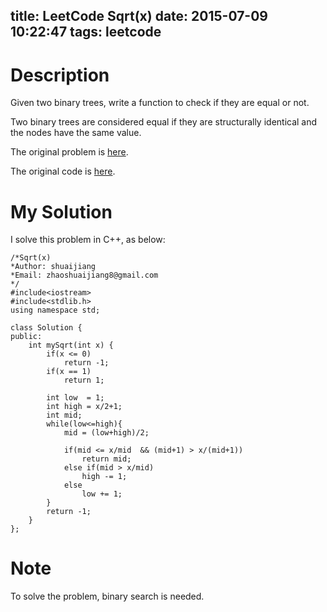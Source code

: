 title: LeetCode Sqrt(x)
date: 2015-07-09 10:22:47
tags: leetcode
---


# Description

Given two binary trees, write a function to check if they are equal or not.

Two binary trees are considered equal if they are structurally identical and the nodes have the same value.

The original problem is [here](https://leetcode.com/problems/sqrtx/ "Problem").

The original code is [here](https://github.com/shuaijiang/LeetCode/blob/master/Sqrt\(x\).cpp "Code").
<!--more-->

# My Solution
I solve this problem in C++, as below:
	
	/*Sqrt(x) 
	*Author: shuaijiang
	*Email: zhaoshuaijiang8@gmail.com
	*/
	#include<iostream>
	#include<stdlib.h>
	using namespace std;
	
	class Solution {
	public:
	    int mySqrt(int x) {
	    	if(x <= 0)
	    		return -1;
	        if(x == 1)
	        	return 1;
	        
	        int low  = 1;
	        int high = x/2+1;
	        int mid;
	        while(low<=high){
	        	mid = (low+high)/2;
				 
	        	if(mid <= x/mid  && (mid+1) > x/(mid+1))
	        		return mid;
	        	else if(mid > x/mid)
	        		high -= 1;
	        	else
	        		low += 1;
	        }
	        return -1;
	    }
	};


# Note
To solve the problem, binary search is needed.
